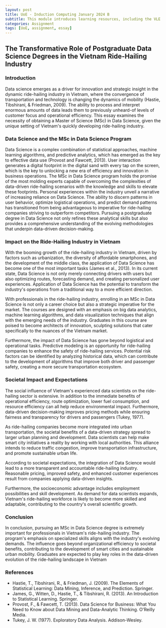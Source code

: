 ```yaml
---
layout: post
title: UoE - Induction Computing January 2024 B
subtitle: This module introduces learning resources, including the VLE and library, while developing skills in online engagement, reflective learning, critical thinking, referencing, and academic writing.
categories: Assignment
tags: [UoE, assignment, essay]
---
```


## The Transformative Role of Postgraduate Data Science Degrees in the Vietnam Ride-Hailing Industry

### Introduction

Data science emerges as a driver for innovation and strategic insight in the dynamic ride-hailing industry in Vietnam, where the convergence of transportation and technology is changing the dynamics of mobility (Hastie, Tibshirani, & Friedman, 2009). The ability to process and interpret enormous amounts of data leads them to previously unheard-of levels of customer focus and operational efficiency. This essay examines the necessity of obtaining a Master of Science (MSc) in Data Science, given the unique setting of Vietnam's quickly developing ride-hailing industry.

### Data Science and the MSc in Data Science Program

Data Science is a complex combination of statistical approaches, machine learning algorithms, and predictive analytics, which has emerged as the key to effective data use (Provost and Fawcett, 2013). User interaction generates a digital footprint in the digital sand with every tap on the screen, which is the key to unlocking a new era of efficiency and innovation in business operations. The MSc in Data Science program holds the promise of the most molding experts capable of overcoming the complexities of data-driven ride-hailing scenarios with the knowledge and skills to elevate these footprints.
Personal experiences within the industry unveil a narrative of increasing reliance on Data Science. The ability to discern patterns in user behavior, optimize logistical operations, and predict demand patterns has transitioned from being advantageous to imperative for ride-hailing companies striving to outperform competitors. Pursuing a postgraduate degree in Data Science not only refines these analytical skills but also provides a comprehensive understanding of the evolving methodologies that underpin data-driven decision-making.

### Impact on the Ride-Hailing Industry in Vietnam

With the booming growth of the ride-hailing industry in Vietnam, driven by factors such as urbanization, the diversity of affordable smartphones, and the development of the middle class, the application of Data Science has become one of the most important tasks (James et al., 2013). In its current state, Data Science is not only merely connecting drivers with users but also optimizing routes, forecasting demand, and creating personalized user experiences. Application of Data Science has the potential to transform the industry's operations from a traditional way to a more efficient direction.

With professionals in the ride-hailing industry, enrolling in an MSc in Data Science is not only a career choice but also a strategic imperative for the market. The courses are designed with an emphasis on big data analytics, machine learning algorithms, and data visualization techniques that align with the emerging needs of the industry. Graduates in this course are poised to become architects of innovation, sculpting solutions that cater specifically to the nuances of the Vietnam market.

Furthermore, the impact of Data Science has gone beyond logistical and operational tasks. Predictive modeling is an opportunity for ride-hailing companies to enhance the safety of ride-hailing services. Potential risk factors can be identified by analyzing historical data, which can contribute to the development of algorithms that improve both driver and passenger safety, creating a more secure transportation ecosystem.

### Societal Impact and Expectations

The social influence of Vietnam's experienced data scientists on the ride-hailing sector is extensive. In addition to the immediate benefits of operational efficiency, route optimization, lower fuel consumption, and resource efficiency can all help reduce environmental impact. Furthermore, data-driven decision-making improves pricing methods while ensuring fairness and transparency for drivers and passengers (Tukey, 1977).

As ride-hailing companies become more integrated into urban transportation, the societal benefits of a data-driven strategy spread to larger urban planning and development. Data scientists can help make smart city initiatives a reality by working with local authorities. This alliance intends to reduce traffic congestion, improve transportation infrastructure, and promote sustainable urban life.

According to societal expectations, the integration of Data Science would lead to a more transparent and accountable ride-hailing industry. Reasonable pricing, improved safety, and enhanced customer experiences result from companies applying data-driven insights.

Furthermore, the socioeconomic advantage includes employment possibilities and skill development. As demand for data scientists expands, Vietnam's ride-hailing workforce is likely to become more skilled and adaptable, contributing to the country's overall scientific growth.

### Conclusion

In conclusion, pursuing an MSc in Data Science degree is extremely important for professionals in Vietnam's ride-hailing industry. The program's emphasis on specialized skills aligns with the industry's evolving demands. The influence goes beyond organizational efficiency to societal benefits, contributing to the development of smart cities and sustainable urban mobility. Graduates are expected to play key roles in the data-driven evolution of the ride-hailing landscape in Vietnam

### References

- Hastie, T., Tibshirani, R., & Friedman, J. (2009). The Elements of Statistical Learning: Data Mining, Inference, and Prediction. Springer.
- James, G., Witten, D., Hastie, T., & Tibshirani, R. (2013). An Introduction to Statistical Learning. Springer.
- Provost, F., & Fawcett, T. (2013). Data Science for Business: What You Need to Know about Data Mining and Data-Analytic Thinking. O'Reilly Media.
- Tukey, J. W. (1977). Exploratory Data Analysis. Addison-Wesley.

